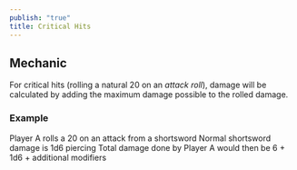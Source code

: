 ```yaml
---
publish: "true"
title: Critical Hits
---
```


## Mechanic
For critical hits (rolling a natural 20 on an *attack roll*), damage will be calculated by adding the maximum damage possible to the rolled damage.
### Example
Player A rolls a 20 on an attack from a shortsword
Normal shortsword damage is 1d6 piercing
Total damage done by Player A would then be 6 + 1d6 + additional modifiers